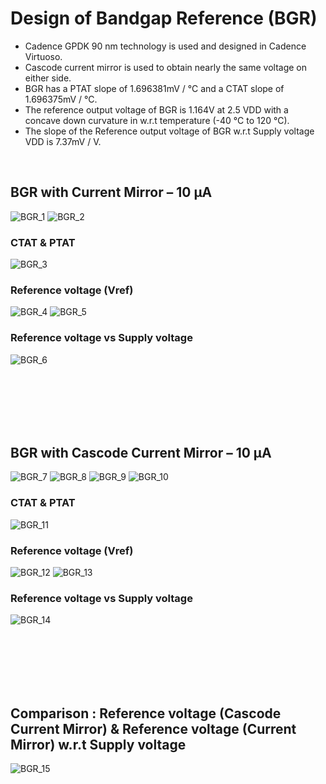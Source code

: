 # Design of Bandgap Reference (BGR)
- Cadence GPDK 90 nm technology is used and designed in Cadence Virtuoso.
- Cascode current mirror is used to obtain nearly the same voltage on either side. 
- BGR has a PTAT slope of 1.696381mV / °C and a CTAT slope of 1.696375mV / °C.
- The reference output voltage of BGR is 1.164V at 2.5 VDD with a concave down curvature in w.r.t temperature (-40 °C to 120 °C).
- The slope of the Reference output voltage of BGR w.r.t Supply voltage VDD is 7.37mV / V.

<br />

## BGR with Current Mirror – 10 µA
![BGR_1](https://user-images.githubusercontent.com/84563214/179386770-4e62ce1c-cbf4-4c62-b35a-7120d67a5229.png) 
![BGR_2](https://user-images.githubusercontent.com/84563214/179386905-8a483424-ab7e-48ed-8a8f-9159aed8512e.png)

### CTAT & PTAT
![BGR_3](https://user-images.githubusercontent.com/84563214/179386910-f570c2a5-fbd6-441d-84d8-ae945b707066.png)

### Reference voltage (Vref)
![BGR_4](https://user-images.githubusercontent.com/84563214/179386915-8829988a-5657-4d84-ab57-6867a43d0f26.png)
![BGR_5](https://user-images.githubusercontent.com/84563214/179386918-2d3bf751-fb26-4c9a-92ea-8bfe74ca13ab.png)

### Reference voltage vs Supply voltage
![BGR_6](https://user-images.githubusercontent.com/84563214/179386923-43e396f4-81ad-4245-91d4-e852ab6f2d9c.png)

<br /><br /><br /><br /><br />

## BGR with Cascode Current Mirror – 10 µA
![BGR_7](https://user-images.githubusercontent.com/84563214/179386930-7ff014f5-af84-4e95-b96c-ee92d5372467.png)
![BGR_8](https://user-images.githubusercontent.com/84563214/179386931-55e33801-564e-4c94-a2f5-860ab8192d91.png)
![BGR_9](https://user-images.githubusercontent.com/84563214/179386932-2eeac238-9189-4100-8489-38373a39658e.png)
![BGR_10](https://user-images.githubusercontent.com/84563214/179386933-0dc34b77-ecf1-472b-8f5a-def5303a2c86.png)

### CTAT & PTAT
![BGR_11](https://user-images.githubusercontent.com/84563214/179386934-e95318e1-26bd-4dd8-8b8d-ed764b6c3765.png)

### Reference voltage (Vref)
![BGR_12](https://user-images.githubusercontent.com/84563214/179386937-805b5c50-9fc1-43e9-a56e-5e26151ec423.png)
![BGR_13](https://user-images.githubusercontent.com/84563214/179386941-1d064f51-03ac-4757-8ff3-549d29c13ab0.png)

### Reference voltage vs Supply voltage
![BGR_14](https://user-images.githubusercontent.com/84563214/179386947-75a6b2c8-f37c-4869-bcef-721163ade2d5.png)

<br /><br /><br /><br /><br />

## Comparison : Reference voltage (Cascode Current Mirror) & Reference voltage (Current Mirror) w.r.t Supply voltage 
![BGR_15](https://user-images.githubusercontent.com/84563214/179386950-7eebba55-ad0c-46d5-8ea8-9938a84b60cf.png)

